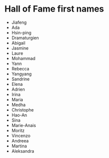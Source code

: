 # Hall of Fame first names
* Jiafeng
* Ada
* Hsin-ping
* Dramaturgien
* Abigail
* Jasmine
* Laure
* Mohammad
* Yann
* Rebecca
* Yangyang
* Sandrine
* Elena 
* Adrien
* Irina
* Maria
* Medha
* Christophe
* Hao-An 
* Sina
* Marie-Anais
* Moritz
* Vincenzo
* Andreea
* Martina
* Aleksandra
